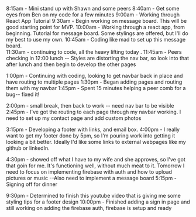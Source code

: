 8:15am - Mini stand up with Shawn and some peers
8:40am - Get some eyes from Ben on my code for a few minutes
9:00am - Working through React App Tutorial
9:30am - Begin working on message board.  This will be good starting point for MVP.
10:00am - Working through a react app, from beginning.  Tutorial for message board.  Some stylings are offered, but I'll do my best to use my own.
10:45am - Coding like mad to set up this message board.  
11:30am - continuing to code, all the heavy lifting today
.
11:45am - Peers checking in
12:00 lunch -- Styles are distorting the nav bar, so look into that after lunch and then begin to develop the other pages

1:00pm - Continuing with coding, looking to get navbar back in place and have routing to multiple pages
1:30pm - Began adding pages and routing them with my navbar
1:45pm - Spent 15 minutes helping a peer comb for a bug-- fixed it!

2:00pm - small break, then back to work -- need nav bar to be visible\
2:45pm - I've got the routing to each page through my navbar working.  I need to set up my contact page and add custom photos

3:15pm - Developing a footer with links, and email box.
4:00pm - I really want to get my footer done by 5pm, so I'm pouring work into getting it looking a bit better.  Ideally I'd like some links to external webpages like my github or linkedIn.

4:30pm - showed off what I have to my wife and she approves, so I've got that goin for me.  It's functioning well, without much meat to it. Tomorrow I need to focus on implementing firebase with auth and how to upload pictures or music
--Also need to implement a message board
5:15pm - Signing off for dinner


9:30pm - Determined to finish this youtube video that is giving me some styling tips for a footer design
10:00pm - Finished adding a sign in page and still working on adding the firebase auth, firebase is setup and ready